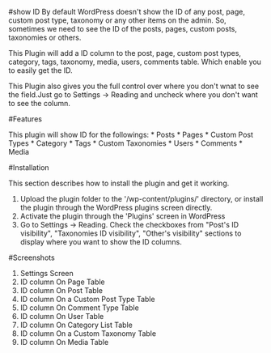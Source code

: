 #show ID
By default WordPress doesn't show the ID of any post, page, custom post type, taxonomy or any other items on the admin. So, sometimes we need to see the ID of the posts, pages, custom posts, taxonomies or others.

This Plugin will add a ID column to the post, page, custom post types, category, tags, taxonomy, media, users, comments table. Which enable you to easily get the ID.

This Plugin also gives you the full control over where you don't wnat to see the field.Just go to Settings -> Reading and uncheck where you don't want to see the column.

#Features

This plugin will show ID for the followings:
    * Posts
    * Pages
    * Custom Post Types
    * Category
    * Tags
    * Custom Taxonomies
    * Users
    * Comments
    * Media


#Installation

This section describes how to install the plugin and get it working.

1. Upload the plugin folder to the '/wp-content/plugins/' directory, or install the plugin through the WordPress plugins screen directly.
2. Activate the plugin through the 'Plugins' screen in WordPress
3. Go to Settings -> Reading. Check the checkboxes from "Post's ID visibility", "Taxonomies ID visibility", "Other's visibility" sections to display where you want to show the ID columns.


#Screenshots

1. Settings Screen
2. ID column On Page Table
3. ID column On Post Table
4. ID column On a Custom Post Type Table
5. ID column On Comment Type Table
6. ID column On User Table
7. ID column On Category List Table
8. ID column On a Custom Taxonomy Table
9. ID column On Media Table
